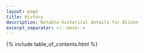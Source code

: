 ```yaml
---
layout: page
title: History
description: Notable historical details for Blionn
excerpt_separator: <!--more-->
---
```


{% include table_of_contents.html %}
